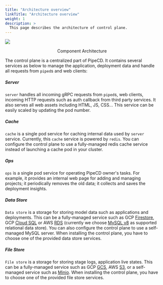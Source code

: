 ```yaml
---
title: "Architecture overview"
linkTitle: "Architecture overview"
weight: 1
description: >
  This page describes the architecture of control plane.
---
```


![](/images/control-plane-components.png)
<p style="text-align: center;">
Component Architecture
</p>

The control plane is a centralized part of PipeCD. It contains several services as below to manage the application, deployment data and handle all requests from `piped`s and web clients:

##### Server

`server` handles all incoming gRPC requests from `piped`s, web clients, incoming HTTP requests such as auth callback from third party services.
It also serves all web assets including HTML, JS, CSS...
This service can be easily scaled by updating the pod number.

##### Cache

`cache` is a single pod service for caching internal data used by `server` service. Currently, this `cache` service is powered by `redis`.
You can configure the control plane to use a fully-managed redis cache service instead of launching a cache pod in your cluster.

##### Ops

`ops` is a single pod service for operating PipeCD owner's tasks.
For example, it provides an internal web page for adding and managing projects; it periodically removes the old data; it collects and saves the deployment insights.

##### Data Store

`Data store` is a storage for storing model data such as applications and deployments. This can be a fully-managed service such as GCP [Firestore](https://cloud.google.com/firestore), GCP [Cloud SQL](https://cloud.google.com/sql) or AWS [RDS](https://aws.amazon.com/rds/) (currently we choose [MySQL v8](https://www.mysql.com/) as supported relational data store). You can also configure the control plane to use a self-managed MySQL server.
When installing the control plane, you have to choose one of the provided data store services.

##### File Store

`File store` is a storage for storing stage logs, application live states. This can be a fully-managed service such as GCP [GCS](https://cloud.google.com/storage), AWS [S3](https://aws.amazon.com/s3/), or a self-managed service such as [Minio](https://github.com/minio/minio).
When installing the control plane, you have to choose one of the provided file store services.

